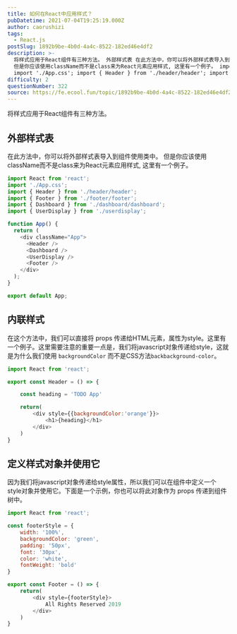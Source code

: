 ```yaml
---
title: 如何在React中应用样式？
pubDatetime: 2021-07-04T19:25:19.000Z
author: caorushizi
tags:
  - React.js
postSlug: 1892b9be-4b0d-4a4c-8522-182ed46e4df2
description: >-
  将样式应用于React组件有三种方法。 外部样式表 在此方法中，你可以将外部样式表导入到组件使用类中。
  但是你应该使用className而不是class来为React元素应用样式, 这里有一个例子。 import React from 'react';
  import './App.css'; import { Header } from './header/header'; import { Fo
difficulty: 2
questionNumber: 322
source: https://fe.ecool.fun/topic/1892b9be-4b0d-4a4c-8522-182ed46e4df2
---
```


将样式应用于React组件有三种方法。

## 外部样式表

在此方法中，你可以将外部样式表导入到组件使用类中。 但是你应该使用className而不是class来为React元素应用样式, 这里有一个例子。

```react.js
import React from 'react';
import './App.css';
import { Header } from './header/header';
import { Footer } from './footer/footer';
import { Dashboard } from './dashboard/dashboard';
import { UserDisplay } from './userdisplay';

function App() {
  return (
    <div className="App">
      <Header />
      <Dashboard />
      <UserDisplay />
      <Footer />
    </div>
  );
}

export default App;
```

## 内联样式

在这个方法中，我们可以直接将 props 传递给HTML元素，属性为style。这里有一个例子。这里需要注意的重要一点是，我们将javascript对象传递给style，这就是为什么我们使用 `backgroundColor` 而不是CSS方法`backbackground-color`。

```react.js
import React from 'react';

export const Header = () => {

    const heading = 'TODO App'

    return(
        <div style={{backgroundColor:'orange'}}>
            <h1>{heading}</h1>
        </div>
    )
}
```

## 定义样式对象并使用它

因为我们将javascript对象传递给style属性，所以我们可以在组件中定义一个style对象并使用它。下面是一个示例，你也可以将此对象作为 props 传递到组件树中。

```react.js
import React from 'react';

const footerStyle = {
    width: '100%',
    backgroundColor: 'green',
    padding: '50px',
    font: '30px',
    color: 'white',
    fontWeight: 'bold'
}

export const Footer = () => {
    return(
        <div style={footerStyle}>
            All Rights Reserved 2019
        </div>
    )
}
```
